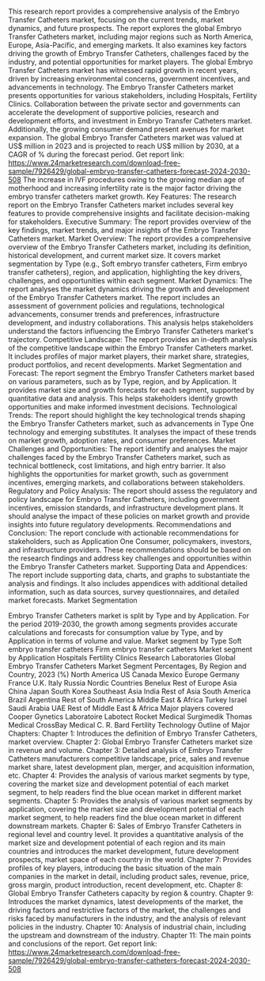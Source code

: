 This research report provides a comprehensive analysis of the Embryo Transfer Catheters market, focusing on the current trends, market dynamics, and future prospects. The report explores the global Embryo Transfer Catheters market, including major regions such as North America, Europe, Asia-Pacific, and emerging markets. It also examines key factors driving the growth of Embryo Transfer Catheters, challenges faced by the industry, and potential opportunities for market players.
The global Embryo Transfer Catheters market has witnessed rapid growth in recent years, driven by increasing environmental concerns, government incentives, and advancements in technology. The Embryo Transfer Catheters market presents opportunities for various stakeholders, including Hospitals, Fertility Clinics. Collaboration between the private sector and governments can accelerate the development of supportive policies, research and development efforts, and investment in Embryo Transfer Catheters market. Additionally, the growing consumer demand present avenues for market expansion.
The global Embryo Transfer Catheters market was valued at US$ million in 2023 and is projected to reach US$ million by 2030, at a CAGR of % during the forecast period.
Get report link: https://www.24marketresearch.com/download-free-sample/7926429/global-embryo-transfer-catheters-forecast-2024-2030-508 
The increase in IVF procedures owing to the growing median age of motherhood and increasing infertility rate is the major factor driving the embryo transfer catheters market growth.
Key Features:
The research report on the Embryo Transfer Catheters market includes several key features to provide comprehensive insights and facilitate decision-making for stakeholders.
Executive Summary: The report provides overview of the key findings, market trends, and major insights of the Embryo Transfer Catheters market.
Market Overview: The report provides a comprehensive overview of the Embryo Transfer Catheters market, including its definition, historical development, and current market size. It covers market segmentation by Type (e.g., Soft embryo transfer catheters, Firm embryo transfer catheters), region, and application, highlighting the key drivers, challenges, and opportunities within each segment.
Market Dynamics: The report analyses the market dynamics driving the growth and development of the Embryo Transfer Catheters market. The report includes an assessment of government policies and regulations, technological advancements, consumer trends and preferences, infrastructure development, and industry collaborations. This analysis helps stakeholders understand the factors influencing the Embryo Transfer Catheters market's trajectory.
Competitive Landscape: The report provides an in-depth analysis of the competitive landscape within the Embryo Transfer Catheters market. It includes profiles of major market players, their market share, strategies, product portfolios, and recent developments.
Market Segmentation and Forecast: The report segment the Embryo Transfer Catheters market based on various parameters, such as by Type, region, and by Application. It provides market size and growth forecasts for each segment, supported by quantitative data and analysis. This helps stakeholders identify growth opportunities and make informed investment decisions.
Technological Trends: The report should highlight the key technological trends shaping the Embryo Transfer Catheters market, such as advancements in Type One technology and emerging substitutes. It analyses the impact of these trends on market growth, adoption rates, and consumer preferences.
Market Challenges and Opportunities: The report identify and analyses the major challenges faced by the Embryo Transfer Catheters market, such as technical bottleneck, cost limitations, and high entry barrier. It also highlights the opportunities for market growth, such as government incentives, emerging markets, and collaborations between stakeholders.
Regulatory and Policy Analysis: The report should assess the regulatory and policy landscape for Embryo Transfer Catheters, including government incentives, emission standards, and infrastructure development plans. It should analyse the impact of these policies on market growth and provide insights into future regulatory developments.
Recommendations and Conclusion: The report conclude with actionable recommendations for stakeholders, such as Application One Consumer, policymakers, investors, and infrastructure providers. These recommendations should be based on the research findings and address key challenges and opportunities within the Embryo Transfer Catheters market.
Supporting Data and Appendices: The report include supporting data, charts, and graphs to substantiate the analysis and findings. It also includes appendices with additional detailed information, such as data sources, survey questionnaires, and detailed market forecasts.
Market Segmentation

Embryo Transfer Catheters market is split by Type and by Application. For the period 2019-2030, the growth among segments provides accurate calculations and forecasts for consumption value by Type, and by Application in terms of volume and value.
Market segment by Type
Soft embryo transfer catheters
Firm embryo transfer catheters
Market segment by Application
Hospitals
Fertility Clinics
Research Laboratories
Global Embryo Transfer Catheters Market Segment Percentages, By Region and Country, 2023 (%)
North America
US
Canada
Mexico
Europe
Germany
France
U.K.
Italy
Russia
Nordic Countries
Benelux
Rest of Europe
Asia
China
Japan
South Korea
Southeast Asia
India
Rest of Asia
South America
Brazil
Argentina
Rest of South America
Middle East & Africa
Turkey
Israel
Saudi Arabia
UAE
Rest of Middle East & Africa
Major players covered
Cooper
Gynetics
Laboratoire
Labotect
Rocket Medical
Surgimedik
Thomas Medical
CrossBay Medical
C. R. Bard
Fertility Technology
Outline of Major Chapters:
Chapter 1: Introduces the definition of Embryo Transfer Catheters, market overview.
Chapter 2: Global Embryo Transfer Catheters market size in revenue and volume.
Chapter 3: Detailed analysis of Embryo Transfer Catheters manufacturers competitive landscape, price, sales and revenue market share, latest development plan, merger, and acquisition information, etc.
Chapter 4: Provides the analysis of various market segments by type, covering the market size and development potential of each market segment, to help readers find the blue ocean market in different market segments.
Chapter 5: Provides the analysis of various market segments by application, covering the market size and development potential of each market segment, to help readers find the blue ocean market in different downstream markets.
Chapter 6: Sales of Embryo Transfer Catheters in regional level and country level. It provides a quantitative analysis of the market size and development potential of each region and its main countries and introduces the market development, future development prospects, market space of each country in the world.
Chapter 7: Provides profiles of key players, introducing the basic situation of the main companies in the market in detail, including product sales, revenue, price, gross margin, product introduction, recent development, etc.
Chapter 8: Global Embryo Transfer Catheters capacity by region & country.
Chapter 9: Introduces the market dynamics, latest developments of the market, the driving factors and restrictive factors of the market, the challenges and risks faced by manufacturers in the industry, and the analysis of relevant policies in the industry.
Chapter 10: Analysis of industrial chain, including the upstream and downstream of the industry.
Chapter 11: The main points and conclusions of the report.
Get report link: https://www.24marketresearch.com/download-free-sample/7926429/global-embryo-transfer-catheters-forecast-2024-2030-508 
